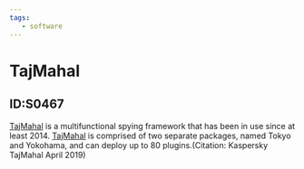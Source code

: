 ```yaml
---
tags:
   - software
---
```

# TajMahal
## ID:S0467
[TajMahal](software/S0467) is a multifunctional spying framework that has been in use since at least 2014. [TajMahal](software/S0467) is comprised of two separate packages, named Tokyo and Yokohama, and can deploy up to 80 plugins.(Citation: Kaspersky TajMahal April 2019)

